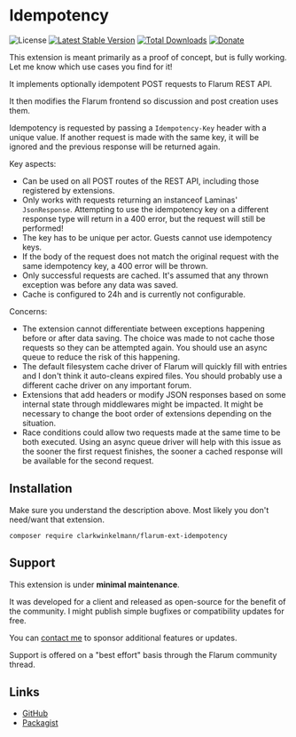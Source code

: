 # Idempotency

![License](https://img.shields.io/badge/license-MIT-blue.svg) [![Latest Stable Version](https://img.shields.io/packagist/v/clarkwinkelmann/flarum-ext-idempotency.svg)](https://packagist.org/packages/clarkwinkelmann/flarum-ext-idempotency) [![Total Downloads](https://img.shields.io/packagist/dt/clarkwinkelmann/flarum-ext-idempotency.svg)](https://packagist.org/packages/clarkwinkelmann/flarum-ext-idempotency) [![Donate](https://img.shields.io/badge/paypal-donate-yellow.svg)](https://www.paypal.me/clarkwinkelmann)

This extension is meant primarily as a proof of concept, but is fully working.
Let me know which use cases you find for it!

It implements optionally idempotent POST requests to Flarum REST API.

It then modifies the Flarum frontend so discussion and post creation uses them.

Idempotency is requested by passing a `Idempotency-Key` header with a unique value.
If another request is made with the same key, it will be ignored and the previous response will be returned again.

Key aspects:

- Can be used on all POST routes of the REST API, including those registered by extensions.
- Only works with requests returning an instanceof Laminas' `JsonResponse`. Attempting to use the idempotency key on a different response type will return in a 400 error, but the request will still be performed!
- The key has to be unique per actor. Guests cannot use idempotency keys.
- If the body of the request does not match the original request with the same idempotency key, a 400 error will be thrown.
- Only successful requests are cached. It's assumed that any thrown exception was before any data was saved.
- Cache is configured to 24h and is currently not configurable.

Concerns:

- The extension cannot differentiate between exceptions happening before or after data saving. The choice was made to not cache those requests so they can be attempted again. You should use an async queue to reduce the risk of this happening.
- The default filesystem cache driver of Flarum will quickly fill with entries and I don't think it auto-cleans expired files. You should probably use a different cache driver on any important forum.
- Extensions that add headers or modify JSON responses based on some internal state through middlewares might be impacted. It might be necessary to change the boot order of extensions depending on the situation.
- Race conditions could allow two requests made at the same time to be both executed. Using an async queue driver will help with this issue as the sooner the first request finishes, the sooner a cached response will be available for the second request.

## Installation

Make sure you understand the description above. Most likely you don't need/want that extension.

    composer require clarkwinkelmann/flarum-ext-idempotency

## Support

This extension is under **minimal maintenance**.

It was developed for a client and released as open-source for the benefit of the community.
I might publish simple bugfixes or compatibility updates for free.

You can [contact me](https://clarkwinkelmann.com/flarum) to sponsor additional features or updates.

Support is offered on a "best effort" basis through the Flarum community thread.

## Links

- [GitHub](https://github.com/clarkwinkelmann/flarum-ext-idempotency)
- [Packagist](https://packagist.org/packages/clarkwinkelmann/flarum-ext-idempotency)

